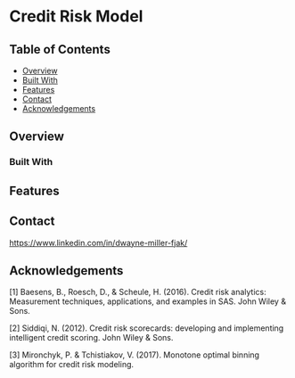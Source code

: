# Credit Risk Model

## Table of Contents

- [Overview](#overview)
- [Built With](#built-with)
- [Features](#features)
- [Contact](#contact)
- [Acknowledgements](#acknowledgements)

## Overview

<!-- TODO: Add a screenshot of the live project.
    1. Link to a 'live demo.'
    2. Describe your overall experience in a couple of sentences.
    3. List a few specific technical things that you learned or improved on.
    4. Share any other tips or guidance for others attempting this or something similar.
 -->

### Built With

<!-- TODO: List any MAJOR libraries/frameworks (e.g. React, Tailwind) with links to their homepages. -->

## Features

<!-- TODO: List what specific 'user problems' that this application solves. -->

## Contact

https://www.linkedin.com/in/dwayne-miller-fjak/

## Acknowledgements


[1] Baesens, B., Roesch, D., & Scheule, H. (2016). Credit risk analytics: Measurement techniques, applications, and examples in SAS. John Wiley & Sons.

[2] Siddiqi, N. (2012). Credit risk scorecards: developing and implementing intelligent credit scoring. John Wiley & Sons.

[3] Mironchyk, P. & Tchistiakov, V. (2017). Monotone optimal binning algorithm for credit risk modeling.

